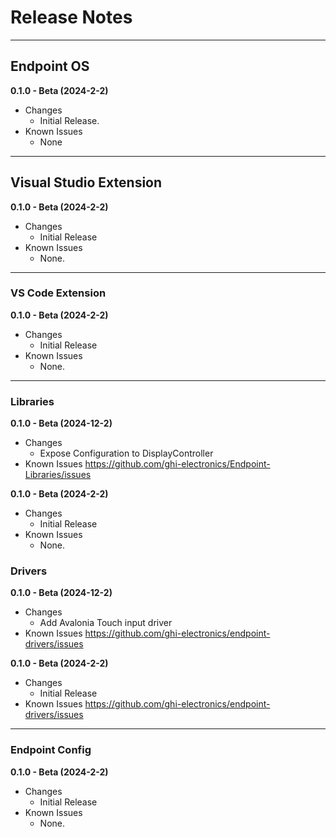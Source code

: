 # Release Notes

---

## Endpoint OS

**0.1.0 - Beta (2024-2-2)**

- Changes
    - Initial Release.
- Known Issues
    - None

---

## Visual Studio Extension

**0.1.0 - Beta (2024-2-2)**

- Changes
    - Initial Release
- Known Issues
    - None.

---

### VS Code Extension

**0.1.0 - Beta (2024-2-2)**

- Changes
    - Initial Release
- Known Issues
    - None.

---

### Libraries

**0.1.0 - Beta (2024-12-2)**

- Changes
    - Expose Configuration to DisplayController 
- Known Issues
    https://github.com/ghi-electronics/Endpoint-Libraries/issues
	
**0.1.0 - Beta (2024-2-2)**

- Changes
    - Initial Release
- Known Issues
    - None.



### Drivers

**0.1.0 - Beta (2024-12-2)**

- Changes
    - Add Avalonia Touch input driver
- Known Issues
    https://github.com/ghi-electronics/endpoint-drivers/issues
	
**0.1.0 - Beta (2024-2-2)**

- Changes
    - Initial Release
- Known Issues
    https://github.com/ghi-electronics/endpoint-drivers/issues



---

### Endpoint Config

**0.1.0 - Beta (2024-2-2)**

- Changes
    - Initial Release
- Known Issues
    - None.


